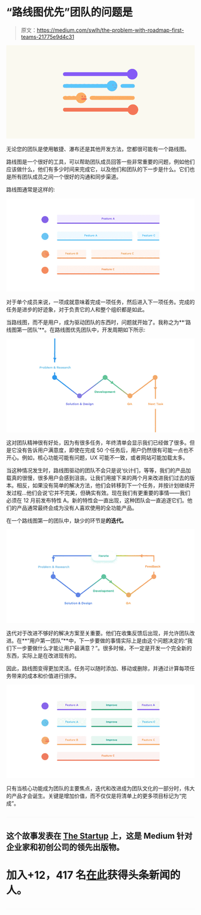 # “路线图优先”团队的问题是

> 原文：<https://medium.com/swlh/the-problem-with-roadmap-first-teams-21775e9d4c31>

![](img/de0f6f5720f0c4d0412bcf258108b983.png)

无论您的团队是使用敏捷、瀑布还是其他开发方法，您都很可能有一个路线图。

路线图是一个很好的工具，可以帮助团队成员回答一些非常重要的问题，例如他们应该做什么，他们有多少时间来完成它，以及他们和团队的下一步是什么。它们也是所有团队成员之间一个很好的沟通和同步渠道。

路线图通常是这样的:

![](img/39b38207759dccacbfc7095ac5cae98b.png)

对于单个成员来说，一项成就意味着完成一项任务，然后进入下一项任务。完成的任务是进步的好迹象，对于负责它的人和整个组织都是如此。

当路线图，而不是用户，成为驱动团队的东西时，问题就开始了。我称之为**‘路线图第一团队’**。在路线图优先团队中，开发周期如下所示:

![](img/b668dbb0eb36da50da87ebe9510cc3a3.png)

这对团队精神很有好处，因为有很多任务，年终清单会显示我们已经做了很多。但是它没有告诉用户满意度，即使在完成 50 个任务后，用户仍然很有可能一点也不开心。例如，核心功能可能有问题，UX 可能不一致，或者网站可能加载太多。

当这种情况发生时，路线图驱动的团队不会只是说‘伙计们，等等，我们的产品加载真的很慢，很多用户会感到沮丧。让我们用接下来的两个月来改进我们过去的版本。相反，如果没有简单的解决方法，他们会转移到下一个任务，并按计划继续开发过程...他们会说‘它并不完美，但确实有效。现在我们有更重要的事情——我们必须在 12 月前发布特性 A。新的特性会一直出现，这种团队会一直追逐它们。他们的产品通常最终会成为没有人喜欢使用的全功能产品。

在一个路线图第一的团队中，缺少的环节是**的迭代。**

![](img/98ccaa67fb38c1c913aa37d3e5c46371.png)

迭代对于改进不够好的解决方案至关重要。他们在收集反馈后出现，并允许团队改进。在**“用户第一团队”**中，下一步要做的事情实际上是由这个问题决定的:“我们下一步要做什么才能让用户最满意？”。很多时候，不一定是开发一个完全新的东西，实际上是在改进现有的。

因此，路线图变得更加灵活。任务可以随时添加、移动或删除，并通过计算每项任务带来的成本和价值进行排序。

![](img/c521cfd893f3dcdb2ba10f346455e2c2.png)

只有当核心功能成为团队的主要焦点，迭代和改进成为团队文化的一部分时，伟大的产品才会诞生。关键是增加价值，而不仅仅是将清单上的更多项目标记为“完成”。

![](img/70cd62e4bfba19568e87ab10ede853cf.png)

## 这个故事发表在 [The Startup](https://medium.com/swlh) 上，这是 Medium 针对企业家和初创公司的领先出版物。

# 加入+12，417 名[在此](http://growthsupply.com/the-startup-newsletter/)获得头条新闻的人。

![](img/70cd62e4bfba19568e87ab10ede853cf.png)